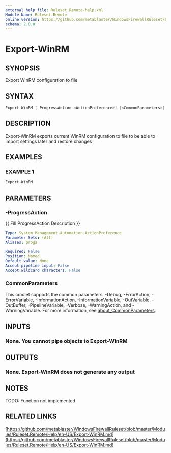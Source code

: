 ```yaml
---
external help file: Ruleset.Remote-help.xml
Module Name: Ruleset.Remote
online version: https://github.com/metablaster/WindowsFirewallRuleset/blob/master/Modules/Ruleset.Remote/Help/en-US/Export-WinRM.md
schema: 2.0.0
---
```


# Export-WinRM

## SYNOPSIS

Export WinRM configuration to file

## SYNTAX

```powershell
Export-WinRM [-ProgressAction <ActionPreference>] [<CommonParameters>]
```

## DESCRIPTION

Export-WinRM exports current WinRM configuration to file to be able to import
settings later and restore changes

## EXAMPLES

### EXAMPLE 1

```powershell
Export-WinRM
```

## PARAMETERS

### -ProgressAction

{{ Fill ProgressAction Description }}

```yaml
Type: System.Management.Automation.ActionPreference
Parameter Sets: (All)
Aliases: proga

Required: False
Position: Named
Default value: None
Accept pipeline input: False
Accept wildcard characters: False
```

### CommonParameters

This cmdlet supports the common parameters: -Debug, -ErrorAction, -ErrorVariable, -InformationAction, -InformationVariable, -OutVariable, -OutBuffer, -PipelineVariable, -Verbose, -WarningAction, and -WarningVariable. For more information, see [about_CommonParameters](http://go.microsoft.com/fwlink/?LinkID=113216).

## INPUTS

### None. You cannot pipe objects to Export-WinRM

## OUTPUTS

### None. Export-WinRM does not generate any output

## NOTES

TODO: Function not implemented

## RELATED LINKS

[https://github.com/metablaster/WindowsFirewallRuleset/blob/master/Modules/Ruleset.Remote/Help/en-US/Export-WinRM.md](https://github.com/metablaster/WindowsFirewallRuleset/blob/master/Modules/Ruleset.Remote/Help/en-US/Export-WinRM.md)
